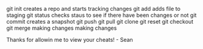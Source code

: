git init creates a repo and starts tracking changes
git add adds file to staging
git status checks staus to see if there have been changes or not
git commit creates a snapshot
git push 
git pull
git clone
git reset
git checkout
git merge
making changes making changes

Thanks for allowin me to view your cheats! - Sean
